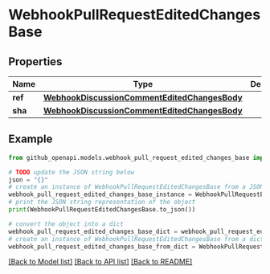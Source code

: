 # WebhookPullRequestEditedChangesBase


## Properties

Name | Type | Description | Notes
------------ | ------------- | ------------- | -------------
**ref** | [**WebhookDiscussionCommentEditedChangesBody**](WebhookDiscussionCommentEditedChangesBody.md) |  | 
**sha** | [**WebhookDiscussionCommentEditedChangesBody**](WebhookDiscussionCommentEditedChangesBody.md) |  | 

## Example

```python
from github_openapi.models.webhook_pull_request_edited_changes_base import WebhookPullRequestEditedChangesBase

# TODO update the JSON string below
json = "{}"
# create an instance of WebhookPullRequestEditedChangesBase from a JSON string
webhook_pull_request_edited_changes_base_instance = WebhookPullRequestEditedChangesBase.from_json(json)
# print the JSON string representation of the object
print(WebhookPullRequestEditedChangesBase.to_json())

# convert the object into a dict
webhook_pull_request_edited_changes_base_dict = webhook_pull_request_edited_changes_base_instance.to_dict()
# create an instance of WebhookPullRequestEditedChangesBase from a dict
webhook_pull_request_edited_changes_base_from_dict = WebhookPullRequestEditedChangesBase.from_dict(webhook_pull_request_edited_changes_base_dict)
```
[[Back to Model list]](../README.md#documentation-for-models) [[Back to API list]](../README.md#documentation-for-api-endpoints) [[Back to README]](../README.md)


